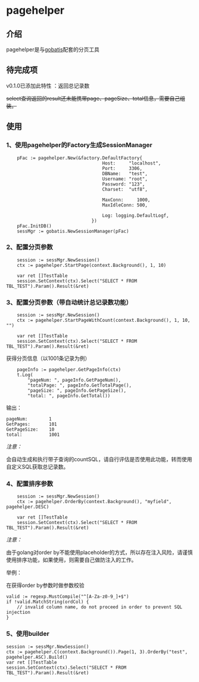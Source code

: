 # pagehelper

## 介绍

pagehelper是与[gobatis](https://github.com/xfali/gobatis)配套的分页工具

## 待完成项

v0.1.0已添加此特性 ：返回总记录数

~~select查询返回的result还未能携带page、pageSize、total信息，需要自己组装。~~

## 使用

### 1、使用pagehelper的Factory生成SessionManager

```cassandraql
    pFac := pagehelper.New(&factory.DefaultFactory{
                                    Host:     "localhost",
                                    Port:     3306,
                                    DBName:   "test",
                                    Username: "root",
                                    Password: "123",
                                    Charset:  "utf8",
                            
                                    MaxConn:     1000,
                                    MaxIdleConn: 500,
                            
                                    Log: logging.DefaultLogf,
                                })
    pFac.InitDB()
    sessMgr := gobatis.NewSessionManager(pFac)
```

### 2、配置分页参数
```cassandraql
    session := sessMgr.NewSession()
    ctx := pagehelper.StartPage(context.Background(), 1, 10)

    var ret []TestTable
    session.SetContext(ctx).Select("SELECT * FROM TBL_TEST").Param().Result(&ret)
```

### 3、配置分页参数（带自动统计总记录数功能）
```$xslt
    session := sessMgr.NewSession()
    ctx := pagehelper.StartPageWithCount(context.Background(), 1, 10, "")

    var ret []TestTable
    session.SetContext(ctx).Select("SELECT * FROM TBL_TEST").Param().Result(&ret)
```
获得分页信息（以1001条记录为例）
```$xslt
    pageInfo := pagehelper.GetPageInfo(ctx)
    t.Log(
        "pageNum: ", pageInfo.GetPageNum(),
        "totalPage: ", pageInfo.GetTotalPage(),
        "pageSize: ", pageInfo.GetPageSize(),
        "total: ", pageInfo.GetTotal())
```
输出：
```$xslt
pageNum:        1 
GetPages:       101 
GetPageSize:    10 
total:          1001
```
*注意：*

会自动生成和执行带子查询的countSQL，请自行评估是否使用此功能，转而使用自定义SQL获取总记录数。

### 4、配置排序参数
```cassandraql
    session := sessMgr.NewSession()
    ctx := pagehelper.OrderBy(context.Background(), "myfield", pagehelper.DESC)

    var ret []TestTable
    session.SetContext(ctx).Select("SELECT * FROM TBL_TEST").Param().Result(&ret)
```
*注意：*
  
由于golang对order by不能使用placeholder的方式，所以存在注入风险，请谨慎使用排序功能，如果使用，则需要自己做防注入的工作。

举例：

在获得order by参数时做参数校验
```$xslt
valid := regexp.MustCompile("^[A-Za-z0-9_]+$")
if !valid.MatchString(ordCol) {
    // invalid column name, do not proceed in order to prevent SQL injection
}
```

### 5、使用builder
```$xslt
session := sessMgr.NewSession()
ctx := pagehelper.C(context.Background()).Page(1, 3).OrderBy("test", pagehelper.ASC).Build()
var ret []TestTable
session.SetContext(ctx).Select("SELECT * FROM TBL_TEST").Param().Result(&ret)
```